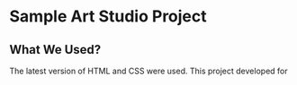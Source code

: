 <h1>Sample Art Studio Project</h1>

<h2>What We Used?</h2>
The latest version of HTML and CSS were used.
This project developed for 
